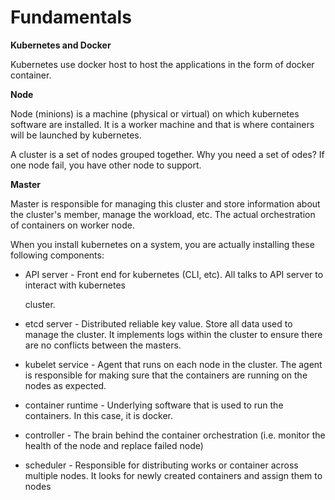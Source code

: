 # Fundamentals

**Kubernetes and Docker** 

Kubernetes use docker host to host the applications in the form of docker container.

**Node**

Node \(minions\) is a machine \(physical or virtual\) on which kubernetes software are installed. It is a worker machine and that is where containers will be launched by kubernetes.

A cluster is a set of nodes grouped together. Why you need a set of odes? If one node fail, you have other node to support.

**Master**

Master is responsible for managing this cluster and store information about the cluster's member, manage the workload, etc. The actual orchestration of containers on worker node.

When you install kubernetes on a system, you are actually installing these following components:

* API server - Front end for kubernetes \(CLI, etc\). All talks to API server to interact with kubernetes 

  cluster.

* etcd server - Distributed reliable key value. Store all data used to manage the cluster. It implements logs within the cluster to ensure there are no conflicts between the masters.
* kubelet service - Agent that runs on each node in the cluster. The agent is responsible for making sure that the containers are running on the nodes as expected. 
* container runtime - Underlying software that is used to run the containers. In this case, it is docker.
* controller - The brain behind the container orchestration \(i.e. monitor the health of the node and replace failed node\) 
* scheduler - Responsible for distributing works or container across multiple nodes. It looks for newly created containers and assign them to nodes

